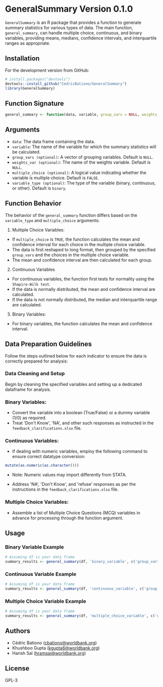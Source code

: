 # GeneralSummary Version 0.1.0

`GeneralSummary` is an R package that provides a function to generate summary statistics for various types of data. The main function, `general_summary`, can handle multiple choice, continuous, and binary variables, providing means, medians, confidence intervals, and interquartile ranges as appropriate.

## Installation

For the development version from GitHub:

```r
# install.packages("devtools")
devtools::install_github("CedricBationo/GeneralSummary")
library(GeneralSummary)
```
## Function Signature

```r
general_summary <- function(data, variable, group_vars = NULL, weights_var = NULL, multiple_choice = FALSE, variable_type = "binary")
```

## Arguments
- `data`: The data frame containing the data.
- `variable`: The name of the variable for which the summary statistics will be calculated.
- `group_vars (optional)`: A vector of grouping variables. Default is `NULL`.
- `weights_var (optional)`: The name of the weights variable. Default is `NULL`.
- `multiple_choice (optional)`: A logical value indicating whether the variable is multiple choice. Default is `FALSE`.
- `variable_type (optional)`: The type of the variable (binary, continuous, or other). Default is `binary`.

## Function Behavior

The behavior of the `general_summary` function differs based on the `variable_type` and `multiple_choice` arguments:

 1. Multiple Choice Variables:
 - If `multiple_choice` is `TRUE`, the function calculates the mean and confidence interval for each choice in the multiple choice variable.
 - The data is first reshaped to long format, then grouped by the specified `group_vars` and the choices in the multiple choice variable.
 - The mean and confidence interval are then calculated for each group.
 2. Continuous Variables  
 - For continuous variables, the function first tests for normality using the `Shapiro-Wilk test`.
 - If the data is normally distributed, the mean and confidence interval are calculated.
 - If the data is not normally distributed, the median and interquartile range are calculated.
 3. Binary Variables:
 - For binary variables, the function calculates the mean and confidence interval.

## Data Preparation Guidelines

Follow the steps outlined below for each indicator to ensure the data is correctly prepared for analysis:

### **Data Cleaning and Setup**
   Begin by cleaning the specified variables and setting up a dedicated dataframe for analysis.

### Binary Variables:
- Convert the variable into a boolean (True/False) or a dummy variable (1/0) as required.
- Treat 'Don't Know', 'NA', and other such responses as instructed in the `feedback_clarifications.xlsx` file.

### Continuous Variables:
- If dealing with numeric variables, employ the following command to ensure correct datatype conversion:
 ```r
mutate(as.numeric(as.character()))
 ```
* Note: Numeric values may import differently from STATA.
- Address 'NA', 'Don't Know', and 'refuse' responses as per the instructions in the `feedback_clarifications.xlsx` file.

###  Multiple Choice Variables:
- Assemble a list of Multiple Choice Questions (MCQ) variables in advance for processing through the function argument.


        
## Usage
### Binary Variable Example
```r
# Assuming df is your data frame
summary_results <- general_summary(df, 'binary_variable', c('group_var1', 'group_var2'), 'weights_var')
```
### Continuous Variable Example
```r
# Assuming df is your data frame
summary_results <- general_summary(df, 'continuous_variable', c('group_var1', 'group_var2'), 'weights_var', FALSE, 'continuous')

```
### Multiple Choice Variable Example
```r
# Assuming df is your data frame
summary_results <- general_summary(df, 'multiple_choice_variable', c('group_var1', 'group_var2'), 'weights_var', TRUE)


```

##  Authors

   - Cédric Bationo (cbationo@worldbank.org)
   - Khushboo Gupta (kgupta6@worldbank.org)
   - Harish Saï (hramsai@worldbank.org)

## License
GPL-3
